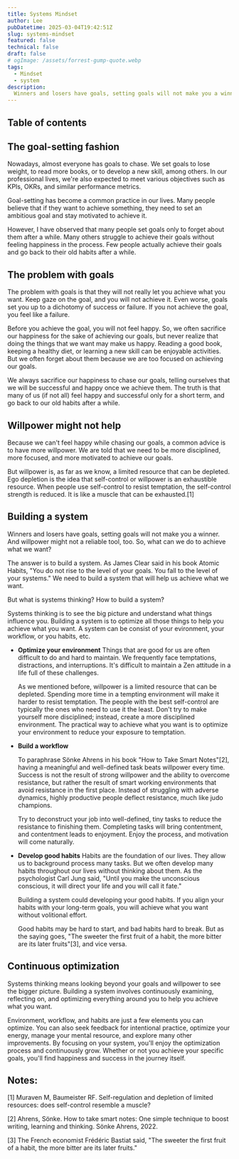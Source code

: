 ```yaml
---
title: Systems Mindset 
author: Lee
pubDatetime: 2025-03-04T19:42:51Z
slug: systems-mindset
featured: false
technical: false
draft: false
# ogImage: /assets/forrest-gump-quote.webp
tags:
  - Mindset
  - system 
description:
  Winners and losers have goals, setting goals will not make you a winner. And willpower might not a reliable tool, too. Building a system is the key to achieve what you want.
---
```


## Table of contents

## The goal-setting fashion
  Nowadays, almost everyone has goals to chase. We set goals to lose weight, to read more books, or to develop a new skill, among others. In our professional lives, we're also expected to meet various objectives such as KPIs, OKRs, and similar performance metrics.

  Goal-setting has become a common practice in our lives. Many people believe that if they want to achieve something, they need to set an ambitious goal and stay motivated to achieve it.

  However, I have observed that many people set goals only to forget about them after a while. Many others struggle to achieve their goals without feeling happiness in the process. Few people actually achieve their goals and go back to their old habits after a while.

## The problem with goals
  The problem with goals is that they will not really let you achieve what you want. Keep gaze on the goal, and you will not achieve it. Even worse, goals set you up to a dichotomy of success or failure. If you not achieve the goal, you feel like a failure. 

  Before you achieve the goal, you will not feel happy. So, we often sacrifice our happiness for the sake of achieving our goals, but never realize that doing the things that we want may make us happy. Reading a good book, keeping a healthy diet, or learning a new skill can be enjoyable activities. But we often forget about them because we are too focused on achieving our goals.
 
  We always sacrifice our happiness to chase our goals, telling ourselves that we will be successful and happy once we achieve them. The truth is that many of us (if not all) feel happy and successful only for a short term, and go back to our old habits after a while.

## Willpower might not help
  Because we can't feel happy while chasing our goals, a common advice is to have more willpower. We are told that we need to be more disciplined, more focused, and more motivated to achieve our goals.  

  But willpower is, as far as we know, a limited resource that can be depleted. Ego depletion is the idea that self-control or willpower is an exhaustible resource. When people use self-control to resist temptation, the self-control strength is reduced. It is like a muscle that can be exhausted.[1] 
## Building a system
  Winners and losers have goals, setting goals will not make you a winner. And willpower might not a reliable tool, too. So, what can we do to achieve what we want? 

  The answer is to build a system. As James Clear said in his book Atomic Habits, "You do not rise to the level of your goals. You fall to the level of your systems." We need to build a system that will help us achieve what we want. 

  But what is systems thinking? How to build a system?

  Systems thinking is to see the big picture and understand what things influence you. Building a system is to optimize all those things to help you achieve what you want. A system can be consist of your evironment, your workflow, or you habits, etc.

  - **Optimize your environment**
    Things that are good for us are often difficult to do and hard to maintain. We frequently face temptations, distractions, and interruptions. It's difficult to maintain a Zen attitude in a life full of these challenges.

    As we mentioned before, willpower is a limited resource that can be depleted. Spending more time in a tempting environment will make it harder to resist temptation. The people with the best self-control are typically the ones who need to use it the least. Don't try to make yourself more disciplined; instead, create a more disciplined environment. The practical way to achieve what you want is to optimize your environment to reduce your exposure to temptation.

  - **Build a workflow**

    To paraphrase Sönke Ahrens in his book "How to Take Smart Notes"[2], having a meaningful and well-defined task beats willpower every time. Success is not the result of strong willpower and the ability to overcome resistance, but rather the result of smart working environments that avoid resistance in the first place. Instead of struggling with adverse dynamics, highly productive people deflect resistance, much like judo champions.

    Try to deconstruct your job into well-defined, tiny tasks to reduce the resistance to finishing them. Completing tasks will bring contentment, and contentment leads to enjoyment. Enjoy the process, and motivation will come naturally.

  - **Develop good habits**
    Habits are the foundation of our lives. They allow us to background process many tasks. But we often develop many habits throughout our lives without thinking about them. As the psychologist Carl Jung said, "Until you make the unconscious conscious, it will direct your life and you will call it fate."

    Building a system could developing your good habits. If you align your habits with your long-term goals, you will achieve what you want without volitional effort. 
  
    Good habits may be hard to start, and bad habits hard to break. But as the saying goes, "The sweeter the first fruit of a habit, the more bitter are its later fruits"[3], and vice versa.

## Continuous optimization
  Systems thinking means looking beyond your goals and willpower to see the bigger picture. Building a system involves continuously examining, reflecting on, and optimizing everything around you to help you achieve what you want.

  Environment, workflow, and habits are just a few elements you can optimize. You can also seek feedback for intentional practice, optimize your energy, manage your mental resource, and explore many other improvements. By focusing on your system, you'll enjoy the optimization process and continuously grow. Whether or not you achieve your specific goals, you'll find happiness and success in the journey itself.

## Notes:
[1] Muraven M, Baumeister RF. Self-regulation and depletion of limited resources: does self-control resemble a muscle?

[2] Ahrens, Sönke. How to take smart notes: One simple technique to boost writing, learning and thinking. Sönke Ahrens, 2022.

[3] The French economist Frédéric Bastiat said, "The sweeter the first fruit of a habit, the more bitter are its later fruits." 

